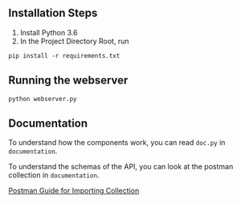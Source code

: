 ## Installation Steps


1) Install Python 3.6
2) In the Project Directory Root, run
```
pip install -r requirements.txt
```

## Running the webserver

```
python webserver.py
```

## Documentation

To understand how the components work, you can read `doc.py` in `documentation`.

To understand the schemas of the API, you can look at the postman collection in `documentation`.

[Postman Guide for Importing Collection](https://learning.postman.com/docs/getting-started/importing-and-exporting-data/#importing-postman-data)
